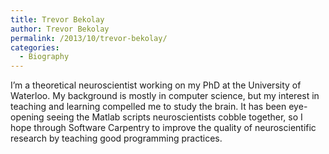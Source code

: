 ```yaml
---
title: Trevor Bekolay
author: Trevor Bekolay
permalink: /2013/10/trevor-bekolay/
categories:
  - Biography
---
```

I&#8217;m a theoretical neuroscientist working on my PhD at the University of Waterloo. My background is mostly in computer science, but my interest in teaching and learning compelled me to study the brain. It has been eye-opening seeing the Matlab scripts neuroscientists cobble together, so I hope through Software Carpentry to improve the quality of neuroscientific research by teaching good programming practices.
